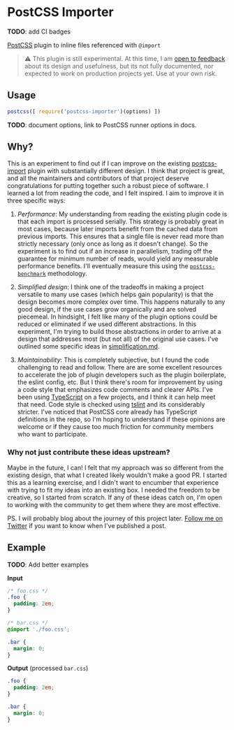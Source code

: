 # PostCSS Importer

**TODO**: add CI badges

[PostCSS](https://github.com/postcss/postcss) plugin to inline files referenced with `@import`

> ⚠️ This plugin is still experimental. At this time, I am [open to feedback](github.com/aoberoi/postcss-importer) about
> its design and usefulness, but its not fully documented, nor expected to work on production projects yet. Use at your
> own risk.

## Usage

```js
postcss([ require('postcss-importer')(options) ])
```

**TODO**: document options, link to PostCSS runner options in docs.

## Why?

This is an experiment to find out if I can improve on the existing
[postcss-import](https://github.com/postcss/postcss-import) plugin with substantially different design. I think that
project is great, and all the maintainers and contributors of that project deserve congratulations for putting together
such a robust piece of software. I learned a lot from reading the code, and I felt inspired. I aim to improve it in
three specific ways:

1. _Performance_: My understanding from reading the existing plugin code is that each import is processed serially. This
   strategy is probably great in most cases, because later imports benefit from the cached data from previous imports.
   This ensures that a single file is never read more than strictly necessary (only once as long as it doesn't change).
   So the experiment is to find out if an increase in parallelism, trading off the guarantee for minimum number of
   reads, would yield any measurable performance benefits. I'll eventually measure this using the
   [`postcss-benchmark`](https://github.com/postcss/benchmark) methodology.

2. _Simplified design_: I think one of the tradeoffs in making a project versatile to many use cases (which helps gain
   popularity) is that the design becomes more complex over time. This happens naturally to any good design, if the use
   cases grow organically and are solved piecemeal. In hindsight, I felt like many of the plugin options could be
   reduced or eliminated if we used different abstractions. In this experiment, I'm trying to build those abstractions
   in order to arrive at a design that addresses most (but not all) of the original use cases. I've outlined some
   specific ideas in [simplification.md](docs/simplification.md).

3. _Maintainability_: This is completely subjective, but I found the code challenging to read and follow. There are are
   some excellent resources to accelerate the job of plugin developers such as the plugin boilerplate, the eslint
   config, etc. But I think there's room for improvement by using a code style that emphasizes code comments and
   clearer APIs. I've been using [TypeScript](https://www.typescriptlang.org/) on a few projects, and I think it can
   help meet that need. Code style is checked using [tslint](https://palantir.github.io/tslint/) and its considerably
   stricter. I've noticed that PostCSS core already has TypeScript definitions in the repo, so I'm hoping to understand
   if these opinions are welcome or if they cause too much friction for community members who want to participate.

### Why not just contribute these ideas upstream?

Maybe in the future, I can! I felt that my approach was so different from the existing design, that what I created
likely wouldn't make a good PR. I started this as a learning exercise, and I didn't want to encumber that experience
with trying to fit my ideas into an existing box. I needed the freedom to be creative, so I started from scratch. If
any of these ideas catch on, I'm open to working with the community to get them where they are most effective.

PS. I will probably blog about the journey of this project later. [Follow me on Twitter](https://twitter.com/aoberoi) if
you want to know when I've published a post.

## Example

**TODO**: Add better examples

**Input**

```css
/* foo.css */
.foo {
  padding: 2em;
}

/* bar.css */
@import './foo.css';

.bar {
  margin: 0;
}
```

**Output** (processed `bar.css`)

```css
.foo {
  padding: 2em;
}

.bar {
  margin: 0;
}
```
